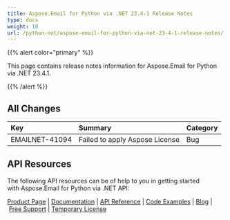 ```yaml
---
title: Aspose.Email for Python via .NET 23.4.1 Release Notes
type: docs
weight: 10
url: /python-net/aspose-email-for-python-via-net-23-4-1-release-notes/
---
```


{{% alert color="primary" %}} 

This page contains release notes information for Aspose.Email for Python via .NET 23.4.1.

{{% /alert %}} 

## **All Changes**

|**Key**|**Summary**|**Category**|
| :- | :- | :- |
|EMAILNET-41094|Failed to apply Aspose License|Bug|



## **API Resources**
The following API resources can be of help to you in getting started with Aspose.Email for Python via .NET API:



[Product Page](https://products.aspose.com/email/python-net) | [Documentation](/email/python-net/home/) | [API Reference](https://apireference.aspose.com/email/net) | [Code Examples](https://github.com/aspose-email/aspose.email-python-dotnet) | [Blog](https://blog.aspose.com/category/email/) | [Free Support](https://forum.aspose.com/c/email/12) | [Temporary License](https://purchase.aspose.com/temporary-license)


